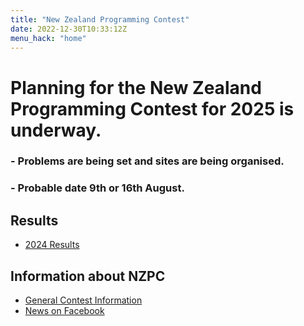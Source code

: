 ```yaml
---
title: "New Zealand Programming Contest"
date: 2022-12-30T10:33:12Z
menu_hack: "home"
---
```

# Planning for the New Zealand Programming Contest for 2025 is underway.
### - Problems are being set and sites are being organised.
### - Probable date 9th or 16th August.

## Results
* [2024 Results](/results/2024/) 

## Information about NZPC

* [General Contest Information](/about/)
* [News on Facebook](https://www.facebook.com/groups/625379865871965)